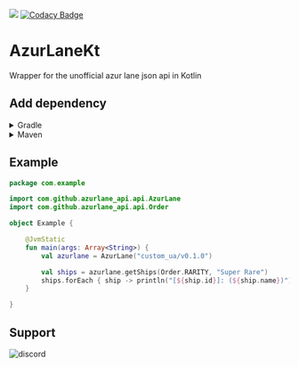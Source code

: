 [![](https://jitpack.io/v/azurlane-api/AzurLaneKt.svg)](https://jitpack.io/#azurlane-api/AzurLaneKt)
[![Codacy Badge](https://api.codacy.com/project/badge/Grade/cd784d3ff0e2472eb429bcad34fbdd66)](https://www.codacy.com/manual/KurozeroPB/AzurLaneKt?utm_source=github.com&amp;utm_medium=referral&amp;utm_content=KurozeroPB/AzurLaneKt&amp;utm_campaign=Badge_Grade)

# AzurLaneKt
Wrapper for the unofficial azur lane json api in Kotlin

## Add dependency

<details><summary>Gradle</summary>

```kotlin
repositories {
    maven(url = "https://jitpack.io")
}
```

```kotlin
dependencies {
    implementation("com.github.azurlane-api:AzurLaneKt:Tag")
}
```
</details>

<details><summary>Maven</summary>

```xml
<repositories>
    <repository>
        <id>jitpack.io</id>
        <url>https://jitpack.io</url>
    </repository>
</repositories>
```

```xml
<dependency>
    <groupId>com.github.azurlane-api</groupId>
    <artifactId>AzurLaneKt</artifactId>
    <version>Tag</version>
</dependency>
```
</details>

## Example
```kotlin
package com.example

import com.github.azurlane_api.api.AzurLane
import com.github.azurlane_api.api.Order

object Example {

    @JvmStatic
    fun main(args: Array<String>) {
        val azurlane = AzurLane("custom_ua/v0.1.0")

        val ships = azurlane.getShips(Order.RARITY, "Super Rare")
        ships.forEach { ship -> println("[${ship.id}]: (${ship.name})") }
    }

}
```

## Support
![discord](https://discordapp.com/api/v6/guilds/240059867744698368/widget.png?style=banner2)
